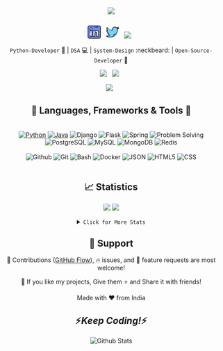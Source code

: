 <h1 align="center"> <a href="https://git.io/typing-svg">
    <img src="https://readme-typing-svg.herokuapp.com?lines=Hello,+There!+👋;This+is+Arup+Bhowmick!;Nice+to+meet+you!&center=true&size=30&center=true&size=30&font=DejaVu+Sans+Mono&color=0E5EF7&pause=100">
</a></h1>



<p align='center'>
<a href="https://www.linkedin.com/in/arupbhowmick/"><img height="30" src="https://raw.githubusercontent.com/8bithemant/8bithemant/master/linkedin.png?raw=true"></a>&nbsp;&nbsp;
<a href="https://twitter.com/0xStryK3R"><img height="30" src="https://raw.githubusercontent.com/8bithemant/8bithemant/master/twitter.png?raw=true"></a>&nbsp;&nbsp;
<a href="mailto:arupbhowmick007@email.com"><img height="32" src="https://user-images.githubusercontent.com/29790345/184528214-8f168ffd-5a4c-4d30-8d6b-917568924fbb.png?raw=true"></a>&nbsp;&nbsp;
 </p>

<div align="center">
 
`Python-Developer` 🐍 | `DSA` 💻 | `System-Design` :neckbeard: | `Open-Source-Developer` 🚀
 
<p>
<a href="https://visitor-badge.glitch.me/#docs"><img src="https://visitor-badge.glitch.me/badge?page_id=0xStryK3R.0xStryK3R"></a>&nbsp;&nbsp;
<a href="https://wakatime.com/@b77600ce-fa6c-4fd4-8e13-bd0c94578ebc"><img src="https://wakatime.com/badge/user/b77600ce-fa6c-4fd4-8e13-bd0c94578ebc.svg"></a>&nbsp;&nbsp; 
</p>
 
<p align="center">
<a href="https://github.com/0xStryK3R/0xStrK3R/commitsR"><img src="https://img.shields.io/github/last-commit/0xStryK3R/0xStryK3R/main?label=Last%20updated&style=flat"></a>&nbsp;&nbsp;
</div>

<h2 align="center">🔨 Languages, Frameworks & Tools 🔨</h2>
<br>
<div align="center">
    <a href="https://github.com/0xStryK3R?tab=repositories&language=python" target="_blank"><img alt="Python" height ="36px" src="https://user-images.githubusercontent.com/29790345/184531112-30bc333e-168e-49cb-b933-1acd60533c77.svg"></a>
    <a href="https://github.com/0xStryK3R?tab=repositories&language=java" target="_blank"><img alt="Java" height ="36px" src="https://user-images.githubusercontent.com/29790345/184531135-26f435db-c1c2-4123-b133-91f6a0f94f5a.svg"></a>
    <img alt="Django" height ="36px" src="https://user-images.githubusercontent.com/29790345/184531032-769d99e6-595b-4653-9ec2-c7696b51eb88.png">
    <img alt="Flask" height ="36px" src="https://user-images.githubusercontent.com/29790345/184531553-ecfbb132-b46e-409c-b77b-0504e4b1e452.png">
    <img alt="Spring" height ="36px" src='https://cdn.jsdelivr.net/gh/devicons/devicon/icons/spring/spring-original.svg'>
    <img alt="Problem Solving" height ="36px" src="https://user-images.githubusercontent.com/29790345/184531313-a1f3ca16-f9a6-4815-a579-ebd5df4057d7.png">
    <img alt="PostgreSQL" height ="36px" src="https://user-images.githubusercontent.com/29790345/184531640-e2d4a5f2-b038-4723-b7df-63d45a70da2e.svg">
    <img alt="MySQL" height ="36px" src="https://user-images.githubusercontent.com/29790345/184531617-688b756c-250e-4e7a-89d6-4ec2ea53b305.svg">
    <img alt="MongoDB" height ="36px" src="https://cdn.jsdelivr.net/gh/devicons/devicon/icons/mongodb/mongodb-original.svg">
    <img alt="Redis" height ="36px" src="https://cdn.jsdelivr.net/gh/devicons/devicon/icons/redis/redis-original.svg">
</div>
<br>
<div align="center">
    <img alt="Github" height ="32px" src="https://user-images.githubusercontent.com/29790345/184531173-138b2ba5-e2ca-42f1-ba2b-694034284811.svg">
    <img alt="Git" height ="36px" src="https://user-images.githubusercontent.com/29790345/184531200-c7e47787-f872-4131-8644-e5574a2963dc.svg">
    <img alt="Bash" height ="36px" src="https://cdn.jsdelivr.net/gh/devicons/devicon/icons/bash/bash-original.svg">
    <img alt="Docker" height ="36px" src="https://cdn.jsdelivr.net/gh/devicons/devicon/icons/docker/docker-original.svg">
    <img alt="JSON" height ="36px" src="https://user-images.githubusercontent.com/29790345/184531621-b8473d55-c804-435c-95ae-305efb6020d5.svg">
    <img alt="HTML5" height ="36px" src="https://user-images.githubusercontent.com/29790345/184531545-3f3cfda5-b4d5-4db8-b3bc-8d758fc0b1d5.svg">
    <img alt="CSS" height ="36px" src="https://user-images.githubusercontent.com/29790345/184531550-08e5b683-d578-4f34-ba96-83b9099da4d5.svg">
</div>
<br>

<h2 align="center"> 📈 Statistics </h2>
<p align="center">
<img width="40%" src="https://github-readme-stats.vercel.app/api?username=0xStryK3R&show_icons=true&count_private=true&theme=tokyonight" />
<img width="40%" src="https://github-readme-streak-stats.herokuapp.com/?user=0xStryK3R&theme=tokyonight" />
</p>
<details align="center">
    <summary> <code>Click for More Stats</code> </summary>
    <br>
    <img width="35%" src="https://github-readme-stats.vercel.app/api/top-langs/?username=0xStryK3R&layout=compact&theme=tokyonight" />
    <img width="40%" height="68%" src="https://activity-graph.herokuapp.com/graph?username=0xStryK3R&custom_title=Contributions&theme=react-dark&bg_color=20232a&radius=6" />
</details>

<h2 align="center">🤝 Support</h2>

<div align="center">
<p>🎀 Contributions (<a href="https://guides.github.com/introduction/flow" title="GitHub flow">GitHub Flow</a>), 🔥 issues, and 🥮 feature requests are most welcome!</p>
<p>💙 If you like my projects, Give them ⭐ and Share it with friends!</p>
<p>Made with ❤️ from India</p>
</div>


<h2 align='center'>⚡️<i>Keep Coding!</i>⚡️</h2>

<p align="center">
<img src="https://raw.githubusercontent.com/mayhemantt/mayhemantt/Update/svg/Bottom.svg" alt="Github Stats" />
</p>


<!-- Future-Widgets
[![trophy](https://github-profile-trophy.vercel.app/?username=0xStryK3R&theme=onedark)](https://github.com/ryo-ma/github-profile-trophy)
-->
<!-- Fix-Needed
    <a href='https://github.com/0xStryK3R/github-stats'>
    ![Stats Overview](https://raw.githubusercontent.com/0xStryK3R/github-stats/master/generated/overview.svg)
    ![Most Used Languages](https://raw.githubusercontent.com/0xStryK3R/github-stats/master/generated/languages.svg)
    </a>
-->
